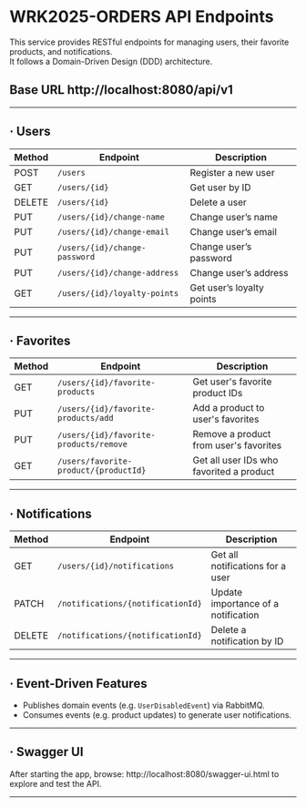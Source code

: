 # WRK2025-ORDERS API Endpoints

This service provides RESTful endpoints for managing users, their favorite products, and notifications.  
It follows a Domain-Driven Design (DDD) architecture.
## Base URL http://localhost:8080/api/v1

---

## · Users

| Method | Endpoint                         | Description                      |
|--------|----------------------------------|----------------------------------|
| POST   | `/users`                         | Register a new user              |
| GET    | `/users/{id}`                    | Get user by ID                   |
| DELETE | `/users/{id}`                    | Delete a user                    |
| PUT    | `/users/{id}/change-name`        | Change user’s name               |
| PUT    | `/users/{id}/change-email`       | Change user’s email              |
| PUT    | `/users/{id}/change-password`    | Change user’s password           |
| PUT    | `/users/{id}/change-address`     | Change user’s address            |
| GET    | `/users/{id}/loyalty-points`     | Get user’s loyalty points        |

---

## · Favorites

| Method | Endpoint                                      | Description                              |
|--------|-----------------------------------------------|------------------------------------------|
| GET    | `/users/{id}/favorite-products`               | Get user's favorite product IDs          |
| PUT    | `/users/{id}/favorite-products/add`           | Add a product to user's favorites        |
| PUT    | `/users/{id}/favorite-products/remove`        | Remove a product from user's favorites   |
| GET    | `/users/favorite-product/{productId}`         | Get all user IDs who favorited a product |

---

## · Notifications

| Method | Endpoint                                           | Description                            |
|--------|----------------------------------------------------|----------------------------------------|
| GET    | `/users/{id}/notifications`                        | Get all notifications for a user       |
| PATCH  | `/notifications/{notificationId}`                  | Update importance of a notification    |
| DELETE | `/notifications/{notificationId}`                  | Delete a notification by ID            |

---

## · Event-Driven Features

- Publishes domain events (e.g. `UserDisabledEvent`) via RabbitMQ.
- Consumes events (e.g. product updates) to generate user notifications.

---
## · Swagger UI

After starting the app, browse:
http://localhost:8080/swagger-ui.html
to explore and test the API.

---